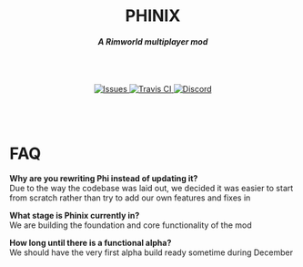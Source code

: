 <h1 align="center">PHINIX</h1>
<h4 align="center"><i>A Rimworld multiplayer mod</i></h4>
<br><br>
<p align="center">
  <a href="https://github.com/PhinixTeam/Phinix/issues">
    <img src="https://img.shields.io/github/issues/PhinixTeam/Phinix.svg?style=flat-square" alt="Issues">
  </a>
  <a href="https://travis-ci.org/PhinixTeam/Phinix">
    <img src="https://img.shields.io/travis/PhinixTeam/Phinix.svg?style=flat-square" alt="Travis CI">
  </a>
  <a href="https://discord.gg/d4Y5xks">
    <img src="https://img.shields.io/discord/363547745564360704.svg?colorB=7289DA&label=Discord&style=flat-square" alt="Discord">
  </a>
</p>
<br><br>
  
<!-- It'd be great if markdown had some way of aligning things, but ya gotta do what ya gotta do -->

FAQ
===
**Why are you rewriting Phi instead of updating it?**  
Due to the way the codebase was laid out, we decided it was easier to start from scratch rather than try to add our own features and fixes in

**What stage is Phinix currently in?**  
We are building the foundation and core functionality of the mod

**How long until there is a functional alpha?**  
We should have the very first alpha build ready sometime during December
